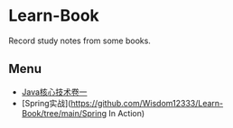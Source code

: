 # Learn-Book
Record study notes from some books.

## Menu

- [Java核心技术卷一](https://github.com/Wisdom12333/Learn-Book/tree/main/Java%E6%A0%B8%E5%BF%83%E6%8A%80%E6%9C%AF%E5%8D%B7%E4%B8%80)
- [Spring实战](https://github.com/Wisdom12333/Learn-Book/tree/main/Spring In Action)

